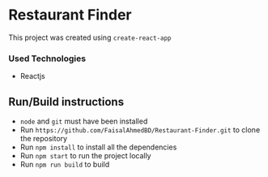 
# Restaurant Finder

This project was created using `create-react-app`

### Used Technologies
  - Reactjs


## Run/Build instructions
- `node` and `git` must have been installed  
- Run `https://github.com/FaisalAhmedBD/Restaurant-Finder.git` to clone the repository 
- Run `npm install` to install all the dependencies  
- Run `npm start` to run the project locally
- Run `npm run build` to build
